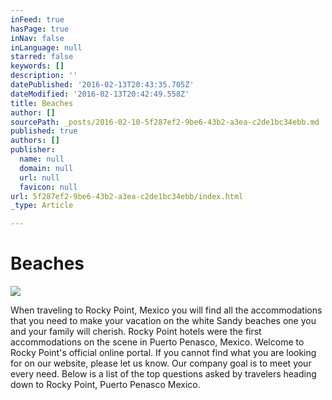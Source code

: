 ```yaml
---
inFeed: true
hasPage: true
inNav: false
inLanguage: null
starred: false
keywords: []
description: ''
datePublished: '2016-02-13T20:43:35.705Z'
dateModified: '2016-02-13T20:42:49.558Z'
title: Beaches
author: []
sourcePath: _posts/2016-02-10-5f287ef2-9be6-43b2-a3ea-c2de1bc34ebb.md
published: true
authors: []
publisher:
  name: null
  domain: null
  url: null
  favicon: null
url: 5f287ef2-9be6-43b2-a3ea-c2de1bc34ebb/index.html
_type: Article

---
```

# Beaches
![](https://the-grid-user-content.s3-us-west-2.amazonaws.com/ab7901a5-e2e1-4ed9-b087-b09308f2edc4.jpg)

When traveling to Rocky Point, Mexico you will find all the accommodations that you need to make your vacation on the white Sandy beaches one you and your family will cherish. Rocky Point hotels were the first accommodations on the scene in Puerto Penasco, Mexico. Welcome to Rocky Point's official online portal. If you cannot find what you are looking for on our website, please let us know. Our company goal is to meet your every need. Below is a list of the top questions asked by travelers heading down to Rocky Point, Puerto Penasco Mexico.